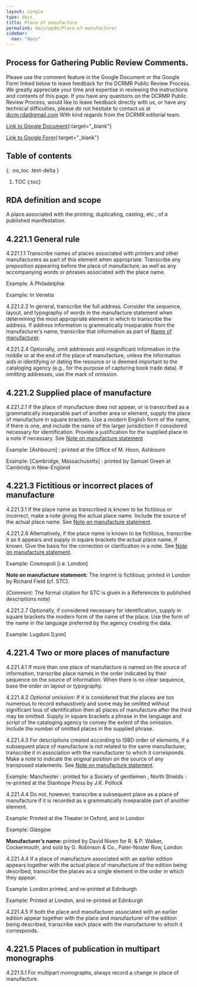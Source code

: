 ```yaml
---
layout: single
type: docs
title: Place of manufacture
permalink: docs/ppdm/Place-of-manufacture/
sidebar:
  nav: "docs"
---
```


## Process for Gathering Public Review Comments.
Please use the comment feature in the Google Document or the Google Form linked below to leave feedback for the DCRMR Public Review Process.  We greatly appreciate your time and expertise in reviewing the instructions and contents of this page.  If you have any questions on the DCRMR Public Review Process, would like to leave feedback directly with us, or have any technical difficulties, please do not hesitate to contact us at dcrm.rda@gmail.com  With kind regards from the DCRMR editorial team.

[Link to Google Document](https://docs.google.com/document/d/1CJmNYFonasja4bp0ENK9yP9jrhdmrTRLkz4s4jT2_u4/edit){:target="_blank"}

[Link to Google Form](https://docs.google.com/forms/d/e/1FAIpQLSdNtJkbY1mngdTcvCoB7zZcpaIuuKHvlbyiidP-QunDy14VcQ/viewform){:target="_blank"}

## Table of contents
{: .no_toc .text-delta }

1. TOC
{:toc}

## RDA definition and scope

A place associated with the printing, duplicating, casting, etc., of a published manifestation.

## 4.221.1 General rule

<a name="4.221.1.1">4.221.1.1</a> Transcribe names of places associated with printers and other manufacturers as part of this element when appropriate. Transcribe any preposition appearing before the place of manufacture, as well as any accompanying words or phrases associated with the place name.

Example: A Philadelphie

Example: In Venetia

<a name="4.221.1.2">4.221.2.2</a> In general, transcribe the full address. Consider the sequence, layout, and typography of words in the manufacture statement when determining the most appropriate element in which to transcribe the address. If address information is grammatically inseparable from the manufacturer’s name, transcribe that information as part of [Name of manufacturer](https://rbms-bsc.github.io/DCRMR/docs/ppdm/Name-of-manufacturer/).

<a name="4.221.1.3">4.221.2.4</a> Optionally, omit addresses and insignificant information in the middle or at the end of the place of manufacture, unless the information aids in identifying or dating the resource or is deemed important to the cataloging agency (e.g., for the purpose of capturing book trade data). If omitting addresses, use the mark of omission.

## 4.221.2 Supplied place of manufacture

<a name="4.221.2.1">4.221.2.1</a> If the place of manufacture does not appear, or is transcribed as a grammatically inseparable part of another area or element, supply the place of manufacture in square brackets. Use a modern English form of the name, if there is one, and include the name of the larger jurisdiction if considered necessary for identification. Provide a justification for the supplied place in a note if necessary. See [Note on manufacture statement](https://rbms-bsc.github.io/DCRMR/docs/ppdm/Note-on-manufacture-statement/)

Example: [Ashbourn] : printed at the Office of M. Hoon, Ashbourn

Example: [Cambridge, Massachusetts] : printed by Samuel Green at Cambridg in New-England

## 4.221.3 Fictitious or incorrect places of manufacture

<a name="4.221.3.1">4.221.3.1</a> If the place name as transcribed is known to be fictitious or incorrect, make a note giving the actual place name. Include the source of the actual place name. See [Note on manufacture statement](https://rbms-bsc.github.io/DCRMR/docs/ppdm/Note-on-manufacture-statement/).

<a name="4.221.2.6">4.221.2.6</a>  Alternatively, if the place name is known to be fictitious, transcribe it as it appears and supply in square brackets the actual place name, if known. Give the basis for the correction or clarification in a note. See [Note on manufacture statement](https://rbms-bsc.github.io/DCRMR/docs/ppdm/Note-on-manufacture-statement/).

Example: Cosmopoli [i.e. London]

**Note on manufacture statement:** The imprint is fictitious; printed in London by Richard Field (cf. STC).

(*Comment:* The formal citation for STC  is given in a References to published descriptions note)

<a name="4.221.2.7">4.221.2.7</a> Optionally, if considered necessary for identification, supply in square brackets the modern form of the name of the place. Use the form of the name in the language preferred by the agency creating the data.

Example: Lugduni [Lyon]

## 4.221.4 Two or more places of manufacture

<a name="4.221.4.1">4.221.4.1</a> If more than one place of manufacture is named on the source of information, transcribe place names in the order indicated by their sequence on the source of information. When there is no clear sequence, base the order on layout or typography.

<a name="4.221.4.2">4.221.4.2</a> *Optional omission:* If it is considered that the places are too numerous to record exhaustively and some may be omitted without significant loss of identification then all places of manufacture after the third may be omitted. Supply in square brackets a phrase in the language and script of the cataloging agency to convey the extent of the omission. Include the number of omitted places in the supplied phrase.

<a name="4.221.4.3">4.221.4.3</a> For descriptions created according to ISBD order of elements, if a subsequent place of manufacture is not related to the same manufacturer, transcribe it in association with the manufacturer to which it corresponds. Make a note to indicate the original position on the source of any transposed statements. See [Note on manufacture statement](https://rbms-bsc.github.io/DCRMR/docs/ppdm/Note-on-manufacture-statement/).

Example: Manchester : printed for a Society of gentlemen ; North Shields : re-printed at the Stanhope Press by J.K. Pollock

<a name="4.221.4.4">4.221.4.4 </a> Do not, however, transcribe a subsequent place as a place of manufacture if it is recorded as a grammatically inseparable part of another element. 

Example: Printed at the Theater in Oxford, and in London

Example: Glasgow

**Manufacturer’s name:** printed by David Niven for R. & P. Walker, Cockermouth, and sold by G. Robinson & Co., Pater-Noster Row, London

<a name="4.221.4.4">4.221.4.4 </a> If a place of manufacture associated with an earlier edition appears together with the actual place of manufacture of the edition being described, transcribe the places as a single element in the order in which they appear.

Example: London printed, and re-printed at Edinburgh

Example: Printed at London, and re-printed at Edinburgh

<a name="4.221.4.5">4.221.4.5 </a> If both the place and manufacturer associated with an earlier edition appear together with the place and manufacturer of the edition being described, transcribe each place with the manufacturer to which it corresponds.

## 4.221.5 Places of publication in multipart monographs

<a name="4.221.5.1">4.221.5.1</a> For multipart monographs, always record a change in place of manufacture.
